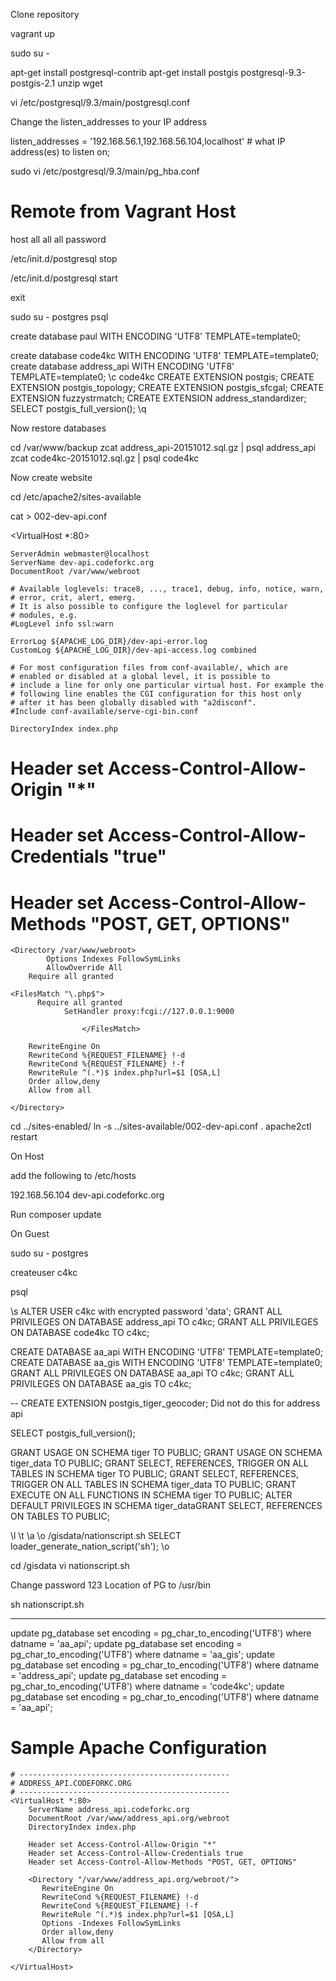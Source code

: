 
Clone repository

vagrant up

sudo su -

apt-get install postgresql-contrib
apt-get install postgis postgresql-9.3-postgis-2.1 unzip wget

vi /etc/postgresql/9.3/main/postgresql.conf

Change the listen_addresses to your IP address

listen_addresses = '192.168.56.1,192.168.56.104,localhost'      # what IP address(es) to listen on;


sudo vi /etc/postgresql/9.3/main/pg_hba.conf 

# Remote from Vagrant Host
host    all             all             all                     password


/etc/init.d/postgresql stop

/etc/init.d/postgresql start

exit

sudo su - postgres
psql

create database paul WITH ENCODING 'UTF8' TEMPLATE=template0; 

create database code4kc  WITH ENCODING 'UTF8' TEMPLATE=template0;
create database address_api  WITH ENCODING 'UTF8' TEMPLATE=template0;
\c code4kc
CREATE EXTENSION postgis;
CREATE EXTENSION postgis_topology;
CREATE EXTENSION postgis_sfcgal;
CREATE EXTENSION fuzzystrmatch;
CREATE EXTENSION address_standardizer;
SELECT postgis_full_version();
\q


Now restore databases

   cd /var/www/backup
   zcat address_api-20151012.sql.gz | psql address_api
   zcat code4kc-20151012.sql.gz | psql code4kc 


Now create website


cd /etc/apache2/sites-available

cat > 002-dev-api.conf

<VirtualHost *:80>

    ServerAdmin webmaster@localhost
    ServerName dev-api.codeforkc.org
    DocumentRoot /var/www/webroot

    # Available loglevels: trace8, ..., trace1, debug, info, notice, warn,
    # error, crit, alert, emerg.
    # It is also possible to configure the loglevel for particular
    # modules, e.g.
    #LogLevel info ssl:warn

    ErrorLog ${APACHE_LOG_DIR}/dev-api-error.log
    CustomLog ${APACHE_LOG_DIR}/dev-api-access.log combined

    # For most configuration files from conf-available/, which are
    # enabled or disabled at a global level, it is possible to
    # include a line for only one particular virtual host. For example the
    # following line enables the CGI configuration for this host only
    # after it has been globally disabled with "a2disconf".
    #Include conf-available/serve-cgi-bin.conf

    DirectoryIndex index.php

#   Header set Access-Control-Allow-Origin "*"
#   Header set Access-Control-Allow-Credentials "true"
#   Header set Access-Control-Allow-Methods "POST, GET, OPTIONS"


    <Directory /var/www/webroot>
            Options Indexes FollowSymLinks
            AllowOverride All
        Require all granted

    <FilesMatch "\.php$">
          Require all granted
                SetHandler proxy:fcgi://127.0.0.1:9000

                    </FilesMatch>

        RewriteEngine On
        RewriteCond %{REQUEST_FILENAME} !-d
        RewriteCond %{REQUEST_FILENAME} !-f
        RewriteRule ^(.*)$ index.php?url=$1 [QSA,L]
        Order allow,deny
        Allow from all

    </Directory>
</VirtualHost>

cd ../sites-enabled/
ln -s ../sites-available/002-dev-api.conf .
apache2ctl restart


On Host

add the following to /etc/hosts


192.168.56.104 dev-api.codeforkc.org


Run composer update


On Guest

sudo su - postgres

createuser c4kc

psql

\s
ALTER USER c4kc with encrypted password 'data';
GRANT ALL PRIVILEGES ON DATABASE address_api TO c4kc;
GRANT ALL PRIVILEGES ON DATABASE code4kc TO c4kc;

CREATE DATABASE aa_api  WITH ENCODING 'UTF8' TEMPLATE=template0;
CREATE DATABASE aa_gis  WITH ENCODING 'UTF8' TEMPLATE=template0;
GRANT ALL PRIVILEGES ON DATABASE aa_api TO c4kc;
GRANT ALL PRIVILEGES ON DATABASE aa_gis TO c4kc;






-- CREATE EXTENSION postgis_tiger_geocoder; Did not do this for address api

SELECT postgis_full_version();

GRANT USAGE ON SCHEMA tiger TO PUBLIC;
GRANT USAGE ON SCHEMA tiger_data TO PUBLIC;
GRANT SELECT, REFERENCES, TRIGGER    ON ALL TABLES IN SCHEMA tiger TO PUBLIC;
GRANT SELECT, REFERENCES, TRIGGER    ON ALL TABLES IN SCHEMA tiger_data TO PUBLIC;
GRANT EXECUTE    ON ALL FUNCTIONS IN SCHEMA tiger TO PUBLIC;
ALTER DEFAULT PRIVILEGES IN SCHEMA tiger_dataGRANT SELECT, REFERENCES    ON TABLES TO PUBLIC;


\l
\t
\a
\o /gisdata/nationscript.sh
        SELECT loader_generate_nation_script('sh');
        \o


cd /gisdata
vi nationscript.sh

Change password 123
Location of PG to /usr/bin



sh nationscript.sh




-----

update pg_database set encoding = pg_char_to_encoding('UTF8') where datname = 'aa_api';
update pg_database set encoding = pg_char_to_encoding('UTF8') where datname = 'aa_gis';
update pg_database set encoding = pg_char_to_encoding('UTF8') where datname = 'address_api';
update pg_database set encoding = pg_char_to_encoding('UTF8') where datname = 'code4kc';
update pg_database set encoding = pg_char_to_encoding('UTF8') where datname = 'aa_api';
# Sample Apache Configuration

````
# -----------------------------------------------
# ADDRESS_API.CODEFORKC.ORG
# -----------------------------------------------
<VirtualHost *:80>
    ServerName address_api.codeforkc.org
    DocumentRoot /var/www/address_api.org/webroot
    DirectoryIndex index.php

    Header set Access-Control-Allow-Origin "*"
    Header set Access-Control-Allow-Credentials true
    Header set Access-Control-Allow-Methods "POST, GET, OPTIONS"

    <Directory "/var/www/address_api.org/webroot/">
       RewriteEngine On
       RewriteCond %{REQUEST_FILENAME} !-d
       RewriteCond %{REQUEST_FILENAME} !-f
       RewriteRule ^(.*)$ index.php?url=$1 [QSA,L]
       Options -Indexes FollowSymLinks
       Order allow,deny
       Allow from all
    </Directory>

</VirtualHost>
````
